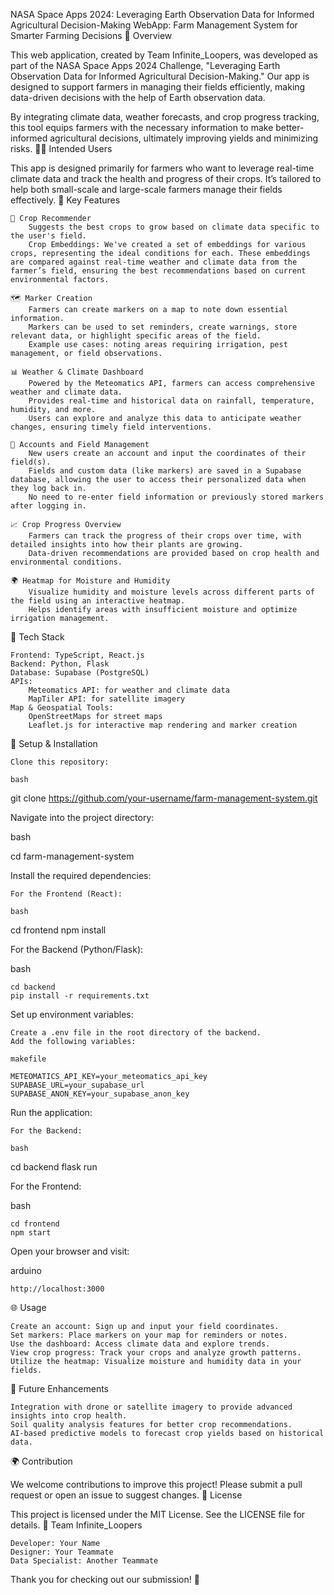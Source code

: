 NASA Space Apps 2024: Leveraging Earth Observation Data for Informed Agricultural Decision-Making
WebApp: Farm Management System for Smarter Farming Decisions
🚀 Overview

This web application, created by Team Infinite_Loopers, was developed as part of the NASA Space Apps 2024 Challenge, "Leveraging Earth Observation Data for Informed Agricultural Decision-Making." Our app is designed to support farmers in managing their fields efficiently, making data-driven decisions with the help of Earth observation data.

By integrating climate data, weather forecasts, and crop progress tracking, this tool equips farmers with the necessary information to make better-informed agricultural decisions, ultimately improving yields and minimizing risks.
🧑‍🌾 Intended Users

This app is designed primarily for farmers who want to leverage real-time climate data and track the health and progress of their crops. It’s tailored to help both small-scale and large-scale farmers manage their fields effectively.
🌟 Key Features

    🌾 Crop Recommender
        Suggests the best crops to grow based on climate data specific to the user's field.
        Crop Embeddings: We've created a set of embeddings for various crops, representing the ideal conditions for each. These embeddings are compared against real-time weather and climate data from the farmer’s field, ensuring the best recommendations based on current environmental factors.

    🗺️ Marker Creation
        Farmers can create markers on a map to note down essential information.
        Markers can be used to set reminders, create warnings, store relevant data, or highlight specific areas of the field.
        Example use cases: noting areas requiring irrigation, pest management, or field observations.

    📊 Weather & Climate Dashboard
        Powered by the Meteomatics API, farmers can access comprehensive weather and climate data.
        Provides real-time and historical data on rainfall, temperature, humidity, and more.
        Users can explore and analyze this data to anticipate weather changes, ensuring timely field interventions.

    👤 Accounts and Field Management
        New users create an account and input the coordinates of their field(s).
        Fields and custom data (like markers) are saved in a Supabase database, allowing the user to access their personalized data when they log back in.
        No need to re-enter field information or previously stored markers after logging in.

    📈 Crop Progress Overview
        Farmers can track the progress of their crops over time, with detailed insights into how their plants are growing.
        Data-driven recommendations are provided based on crop health and environmental conditions.

    🌍 Heatmap for Moisture and Humidity
        Visualize humidity and moisture levels across different parts of the field using an interactive heatmap.
        Helps identify areas with insufficient moisture and optimize irrigation management.

🔧 Tech Stack

    Frontend: TypeScript, React.js
    Backend: Python, Flask
    Database: Supabase (PostgreSQL)
    APIs:
        Meteomatics API: for weather and climate data
        MapTiler API: for satellite imagery
    Map & Geospatial Tools:
        OpenStreetMaps for street maps
        Leaflet.js for interactive map rendering and marker creation

💾 Setup & Installation

    Clone this repository:

    bash

git clone https://github.com/your-username/farm-management-system.git

Navigate into the project directory:

bash

cd farm-management-system

Install the required dependencies:

    For the Frontend (React):

    bash

cd frontend
npm install

For the Backend (Python/Flask):

bash

    cd backend
    pip install -r requirements.txt

Set up environment variables:

    Create a .env file in the root directory of the backend.
    Add the following variables:

    makefile

    METEOMATICS_API_KEY=your_meteomatics_api_key
    SUPABASE_URL=your_supabase_url
    SUPABASE_ANON_KEY=your_supabase_anon_key

Run the application:

    For the Backend:

    bash

cd backend
flask run

For the Frontend:

bash

    cd frontend
    npm start

Open your browser and visit:

arduino

    http://localhost:3000

🌐 Usage

    Create an account: Sign up and input your field coordinates.
    Set markers: Place markers on your map for reminders or notes.
    Use the dashboard: Access climate data and explore trends.
    View crop progress: Track your crops and analyze growth patterns.
    Utilize the heatmap: Visualize moisture and humidity data in your fields.

📅 Future Enhancements

    Integration with drone or satellite imagery to provide advanced insights into crop health.
    Soil quality analysis features for better crop recommendations.
    AI-based predictive models to forecast crop yields based on historical data.

🌍 Contribution

We welcome contributions to improve this project! Please submit a pull request or open an issue to suggest changes.
📜 License

This project is licensed under the MIT License. See the LICENSE file for details.
🚀 Team Infinite_Loopers

    Developer: Your Name
    Designer: Your Teammate
    Data Specialist: Another Teammate

Thank you for checking out our submission! 🌾
